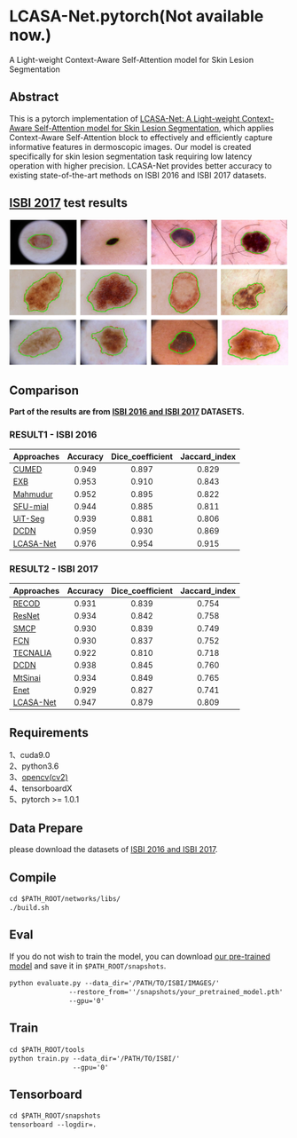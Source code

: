 # LCASA-Net.pytorch(Not available now.)
A Light-weight Context-Aware Self-Attention model for Skin Lesion Segmentation

## Abstract
This is a pytorch implementation of [LCASA-Net: A Light-weight Context-Aware Self-Attention model for Skin Lesion Segmentation](), which applies Context-Aware Self-Attention block to effectively and efficiently capture informative features in dermoscopic images. Our model is created specifically for skin lesion segmentation task requiring low latency operation with higher precision. LCASA-Net provides better accuracy to existing state-of-the-art methods on ISBI 2016 and ISBI 2017 datasets.        


## [ISBI 2017](https://challenge.kitware.com/#challenges) test results      
<div style="color:#0000FF" align="left">
<img src="results.jpg" width="800"/> 
</div>

## Comparison 
**Part of the results are from [ISBI 2016 and ISBI 2017](https://challenge.kitware.com/#challenges) DATASETS.**
### RESULT1 - ISBI 2016
| Approaches | Accuracy | Dice_coefficient | Jaccard_index | 
|--------------|:---:|:---:|:---:|
|[CUMED](https://challenge.kitware.com/#phase/566744dccad3a56fac786787)|0.949|0.897|0.829|
|[EXB](https://challenge.kitware.com/#phase/566744dccad3a56fac786787)|0.953|0.910|0.843| 
|[Mahmudur](https://challenge.kitware.com/#phase/566744dccad3a56fac786787)|0.952|0.895|0.822|
|[SFU-mial](https://challenge.kitware.com/#phase/566744dccad3a56fac786787)|0.944|0.885|0.811|
|[UiT-Seg](https://challenge.kitware.com/#phase/566744dccad3a56fac786787)|0.939|0.881|0.806|
|[DCDN](https://ieeexplore.ieee.org/abstract/document/8545136/)|0.959|0.930|0.869|
|[LCASA-Net]()|0.976|0.954|0.915|


### RESULT2 - ISBI 2017
| Approaches | Accuracy | Dice_coefficient | Jaccard_index | 
|------------|:---:|:---:|:---:|
|[RECOD](https://arxiv.org/abs/1703.04819)|0.931|0.839|0.754|
|[ResNet](https://arxiv.org/abs/1703.04197)|0.934|0.842|0.758| 
|[SMCP](http://eprints.whiterose.ac.uk/116480/)|0.930|0.839|0.749|
|[FCN](https://www.cv-foundation.org/openaccess/content_cvpr_2015/html/Long_Fully_Convolutional_Networks_2015_CVPR_paper.html)|0.930|0.837|0.752|
|[TECNALIA](https://arxiv.org/abs/1703.03702)|0.922|0.810|0.718|
|[DCDN](https://ieeexplore.ieee.org/abstract/document/8545136/)|0.938|0.845|0.760|
|[MtSinai](https://ieeexplore.ieee.org/abstract/document/8239798/)|0.934|0.849|0.765|
|[Enet](https://arxiv.org/abs/1606.02147)|0.929|0.827|0.741|
|[LCASA-Net]()|0.947|0.879|0.809|

## Requirements
1、cuda9.0     
2、python3.6        
3、[opencv(cv2)](https://pypi.org/project/opencv-python/)        
4、tensorboardX           
5、pytorch >= 1.0.1        

## Data Prepare
please download the datasets of [ISBI 2016 and ISBI 2017](https://challenge.kitware.com/#challenges).        

## Compile
```  
cd $PATH_ROOT/networks/libs/
./build.sh
```

## Eval
If you do not wish to train the model, you can download [our pre-trained model]() and save it in `$PATH_ROOT/snapshots`.

```  
python evaluate.py --data_dir='/PATH/TO/ISBI/IMAGES/' 
               --restore_from=''/snapshots/your_pretrained_model.pth'
               --gpu='0'
```

## Train
```  
cd $PATH_ROOT/tools
python train.py --data_dir='/PATH/TO/ISBI/' 
                --gpu='0'
```

## Tensorboard
```  
cd $PATH_ROOT/snapshots
tensorboard --logdir=.
``` 

